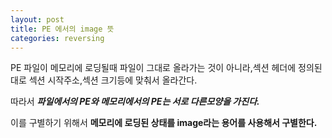 ```yaml
---
layout: post
title: PE 에서의 image 뜻
categories: reversing
---
```

PE 파일이 메모리에 로딩될때 파일이 그대로 올라가는 것이 아니라,섹션 헤더에 정의된 대로 섹션 시작주소,섹션 크기등에 맞춰서 올라간다.

따라서 ***파일에서의 PE와 메모리에서의 PE는 서로 다른모양을 가진다.***  

이를 구별하기 위해서 **메모리에 로딩된 상태를 image라는 용어를 사용해서 구별한다.**
